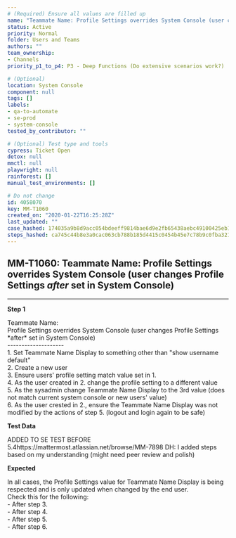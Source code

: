 ```yaml
---
# (Required) Ensure all values are filled up
name: "Teammate Name: Profile Settings overrides System Console (user changes Profile Settings *after* set in System Console)"
status: Active
priority: Normal
folder: Users and Teams
authors: ""
team_ownership: 
- Channels
priority_p1_to_p4: P3 - Deep Functions (Do extensive scenarios work?)

# (Optional)
location: System Console
component: null
tags: []
labels: 
- qa-to-automate
- se-prod
- system-console
tested_by_contributor: ""

# (Optional) Test type and tools
cypress: Ticket Open
detox: null
mmctl: null
playwright: null
rainforest: []
manual_test_environments: []

# Do not change
id: 4058070
key: MM-T1060
created_on: "2020-01-22T16:25:28Z"
last_updated: ""
case_hashed: 174035a9b8d9acc054bdeeff9814bae6d9e2fb65438aebc49100425eb186ad7bdc2f8f301d0f8ef630625e697c209464
steps_hashed: ca745c44b8e3a0cac063cb788b185d4415c0454b45e7c78b9c0fba321a98edadad7972d2c242181bb1565974ff2f1ef4
---
```


<!-- (Auto-generated) Based on frontmatter's "key" and "name" -->

## MM-T1060: Teammate Name: Profile Settings overrides System Console (user changes Profile Settings _after_ set in System Console)

---

**Step 1**

Teammate Name:\
Profile Settings overrides System Console (user changes Profile Settings \*after\* set in System Console)\
\--------------------\
1\. Set Teammate Name Display to something other than "show username default"\
2\. Create a new user\
3\. Ensure users' profile setting match value set in 1.\
4\. As the user created in 2. change the profile setting to a different value\
5\. As the sysadmin change Teammate Name Display to the 3rd value (does not match current system console or new users' value)\
6\. As the user crested in 2., ensure the Teammate Name Display was not modified by the actions of step 5. (logout and login again to be safe)

**Test Data**

ADDED TO SE TEST BEFORE 5.4https\://mattermost.atlassian.net/browse/MM-7898 DH: I added steps based on my understanding (might need peer review and polish)

**Expected**

In all cases, the Profile Settings value for Teammate Name Display is being respected and is only updated when changed by the end user.\
Check this for the following:\
\- After step 3.\
\- After step 4.\
\- After step 5.\
\- After step 6.
